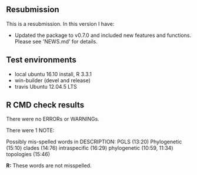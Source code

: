 ## Resubmission
This is a resubmission. In this version I have:

* Updated the package to v0.7.0 and included new features and functions. Please see 'NEWS.md' for details.

## Test environments
* local ubuntu 16.10 install, R 3.3.1
* win-builder (devel and release)
* travis Ubuntu 12.04.5 LTS 

## R CMD check results
There were no ERRORs or WARNINGs. 

There were 1 NOTE:

Possibly mis-spelled words in DESCRIPTION:
  PGLS (13:20)
  Phylogenetic (15:10)
  clades (14:76)
  intraspecific (16:29)
  phylogenetic (10:59, 11:34)
  topologies (15:46)

__R:__ These words are not misspelled.